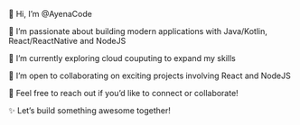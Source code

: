 👋 Hi, I’m @AyenaCode

👀 I’m passionate about building modern applications with Java/Kotlin, React/ReactNative and NodeJS

🌱 I’m currently exploring cloud couputing to expand my skills

💼 I’m open to collaborating on exciting projects involving React and NodeJS 

💬 Feel free to reach out if you’d like to connect or collaborate!

✨ Let’s build something awesome together!
